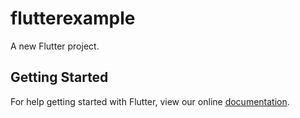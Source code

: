 # flutterexample

A new Flutter project.

## Getting Started

For help getting started with Flutter, view our online
[documentation](https://flutter.io/).

